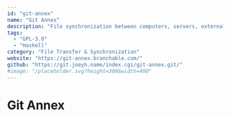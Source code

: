```yaml
---
id: "git-annex"
name: "Git Annex"
description: "File synchronization between computers, servers, external drives."
tags:
  - "GPL-3.0"
  - "Haskell"
category: "File Transfer & Synchronization"
website: "https://git-annex.branchable.com/"
github: "https://git.joeyh.name/index.cgi/git-annex.git/"
#image: "/placeholder.svg?height=300&width=400"
---
```


# Git Annex
